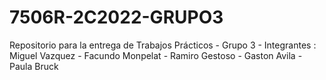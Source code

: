 # 7506R-2C2022-GRUPO3
Repositorio para la entrega de Trabajos Prácticos - Grupo 3 - Integrantes : Miguel Vazquez - Facundo Monpelat - Ramiro Gestoso - Gaston Avila - Paula Bruck

